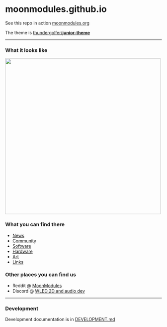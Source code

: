 # moonmodules.github.io

See this repo in action [moonmodules.org](http://moonmodules.org)

The theme is [thundergolfer/**junior-theme**](https://github.com/thundergolfer/junior-theme)

----

### What it looks like

<img width="500" src="https://github.com/user-attachments/assets/cf895f0f-f5c3-45c1-b829-4198813d57c9">

### What you can find there

* [News](http://moonmodules.org/blog)
* [Community](http://moonmodules.org/community/)
* [Software](http://moonmodules.org/software/)
* [Hardware](http://moonmodules.org/hardware/)
* [Art](http://moonmodules.org/art/)
* [Links](http://moonmodules.org/links/)

### Other places you can find us

* Reddit @ [MoonModules](https://www.reddit.com/r/MoonModules/)
* Discord @ [WLED 2D and audio dev](https://discord.gg/TC8NSUSCdV)

----

### Development

Development documentation is in [DEVELOPMENT.md](DEVELOPMENT.md)

